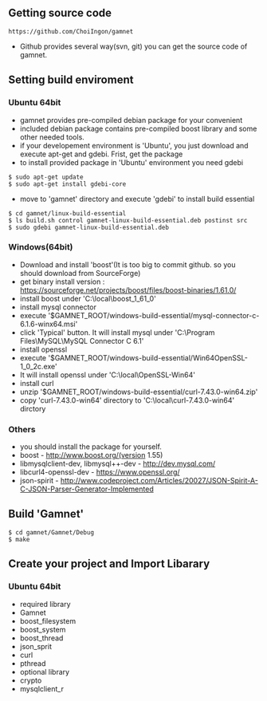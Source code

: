 ## Getting source code

```
https://github.com/ChoiIngon/gamnet
```
- Github provides several way(svn, git) you can get the source code of gamnet. 

## Setting build enviroment

### Ubuntu 64bit

- gamnet provides pre-compiled debian package for your convenient
- included debian package contains pre-compiled boost library and some other needed tools.
- if your developement environment is 'Ubuntu', you just download and execute apt-get and gdebi. Frist, get the package
- to install provided package in 'Ubuntu' environment you need gdebi

```
$ sudo apt-get update 
$ sudo apt-get install gdebi-core
```

- move to 'gamnet' directory and execute 'gdebi' to install build essential

```
$ cd gamnet/linux-build-essential
$ ls build.sh control gamnet-linux-build-essential.deb postinst src
$ sudo gdebi gamnet-linux-build-essential.deb
```

### Windows(64bit)
- Download and install 'boost'(It is too big to commit github. so you should download from SourceForge)
 - get binary install version : https://sourceforge.net/projects/boost/files/boost-binaries/1.61.0/
 - install boost under 'C:\local\boost_1_61_0'
- install mysql connector
 - execute '$GAMNET_ROOT/windows-build-essential/mysql-connector-c-6.1.6-winx64.msi'
 - click 'Typical' button. It will install mysql under 'C:\Program Files\MySQL\MySQL Connector C 6.1\'
- install openssl
 - execute '$GAMNET_ROOT/windows-build-essential/Win64OpenSSL-1_0_2c.exe'
 - It will install openssl under 'C:\local\OpenSSL-Win64'
- install curl
 - unzip '$GAMNET_ROOT/windows-build-essential/curl-7.43.0-win64.zip'
 - copy 'curl-7.43.0-win64' directory to 'C:\local\curl-7.43.0-win64' dirctory

### Others

- you should install the package for yourself.
- boost - http://www.boost.org/(version 1.55)
- libmysqlclient-dev, libmysql++-dev - http://dev.mysql.com/
- libcurl4-openssl-dev - https://www.openssl.org/
- json-spirit - http://www.codeproject.com/Articles/20027/JSON-Spirit-A-C-JSON-Parser-Generator-Implemented

## Build 'Gamnet'
```
$ cd gamnet/Gamnet/Debug
$ make
```

## Create your project and Import Libarary

### Ubuntu 64bit
- required library
 - Gamnet
 - boost_filesystem
 - boost_system
 - boost_thread
 - json_sprit
 - curl
 - pthread
- optional library
 - crypto
 - mysqlclient_r
